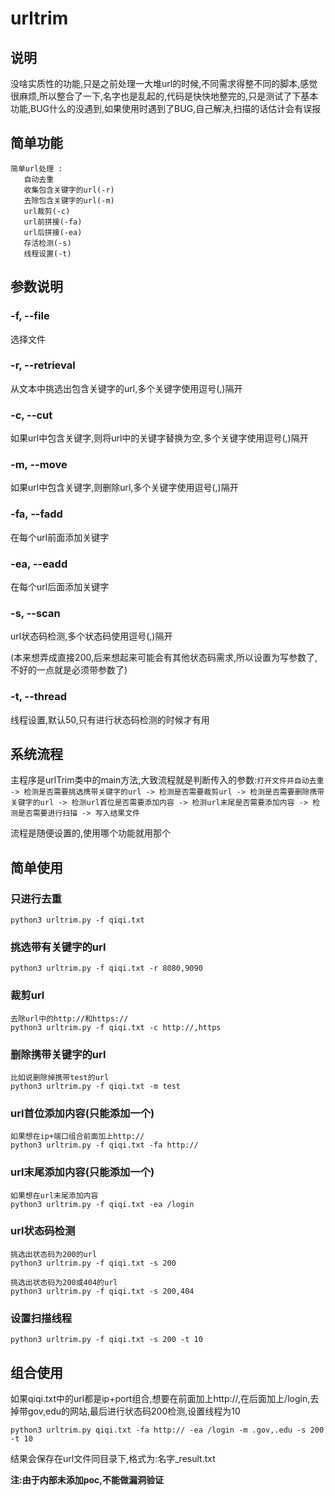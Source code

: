 # urltrim

## 说明

​		没啥实质性的功能,只是之前处理一大堆url的时候,不同需求得整不同的脚本,感觉很麻烦,所以整合了一下,名字也是乱起的,代码是快快地整完的,只是测试了下基本功能,BUG什么的没遇到,如果使用时遇到了BUG,自己解决,扫描的话估计会有误报

## 简单功能

```
简单url处理 : 
   自动去重
   收集包含关键字的url(-r)
   去除包含关键字的url(-m)
   url裁剪(-c)
   url前拼接(-fa)
   url后拼接(-ea)
   存活检测(-s)
   线程设置(-t)
```

## 参数说明

### -f, --file

选择文件

### -r, --retrieval

从文本中挑选出包含关键字的url,多个关键字使用逗号(,)隔开

### -c, --cut

如果url中包含关键字,则将url中的关键字替换为空,多个关键字使用逗号(,)隔开

###  -m, --move

如果url中包含关键字,则删除url,多个关键字使用逗号(,)隔开

### -fa, --fadd

在每个url前面添加关键字

### -ea, --eadd

在每个url后面添加关键字

### -s, --scan

url状态码检测,多个状态码使用逗号(,)隔开

(本来想弄成直接200,后来想起来可能会有其他状态码需求,所以设置为写参数了,不好的一点就是必须带参数了)

### -t, --thread

线程设置,默认50,只有进行状态码检测的时候才有用

## 系统流程

​		主程序是urlTrim类中的main方法,大致流程就是判断传入的参数:`打开文件并自动去重 -> 检测是否需要挑选携带关键字的url -> 检测是否需要裁剪url -> 检测是否需要删除携带关键字的url -> 检测url首位是否需要添加内容 -> 检测url末尾是否需要添加内容 -> 检测是否需要进行扫描 -> 写入结果文件`

流程是随便设置的,使用哪个功能就用那个

## 简单使用

### 只进行去重

```shell
python3 urltrim.py -f qiqi.txt
```

### 挑选带有关键字的url

```shell
python3 urltrim.py -f qiqi.txt -r 8080,9090
```

### 裁剪url

```shell
去除url中的http://和https://
python3 urltrim.py -f qiqi.txt -c http://,https
```

### 删除携带关键字的url

```shell
比如说删除掉携带test的url
python3 urltrim.py -f qiqi.txt -m test
```

### url首位添加内容(只能添加一个)

```shell
如果想在ip+端口组合前面加上http://
python3 urltrim.py -f qiqi.txt -fa http://
```

### url末尾添加内容(只能添加一个)

```shell
如果想在url末尾添加内容
python3 urltrim.py -f qiqi.txt -ea /login
```

### url状态码检测

```shell
挑选出状态码为200的url
python3 urltrim.py -f qiqi.txt -s 200

挑选出状态码为200或404的url
python3 urltrim.py -f qiqi.txt -s 200,404
```

### 设置扫描线程

```shell
python3 urltrim.py -f qiqi.txt -s 200 -t 10
```

## 组合使用

​		如果qiqi.txt中的url都是ip+port组合,想要在前面加上http://,在后面加上/login,去掉带gov,edu的网站,最后进行状态码200检测,设置线程为10

```shell
python3 urltrim.py qiqi.txt -fa http:// -ea /login -m .gov,.edu -s 200 -t 10
```

结果会保存在url文件同目录下,格式为:名字_result.txt

**注:由于内部未添加poc,不能做漏洞验证**


